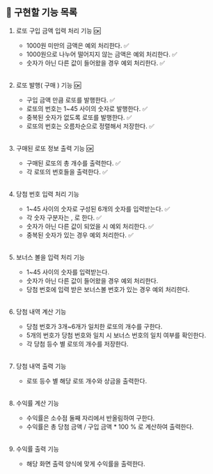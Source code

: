 ## 🎯 구현할 기능 목록

1. 로또 구입 금액 입력 처리 기능 🆗
    - 1000원 미만의 금액은 예외 처리한다. ✅
    - 1000원으로 나누어 떨어지지 않는 금액은 예외 처리한다. ✅
    - 숫자가 아닌 다른 값이 들어왔을 경우 예외 처리한다. ✅
      <br></br>

2. 로또 발행( 구매 ) 기능 🆗
    - 구입 금액 만큼 로또를 발행한다. ✅
    - 로또의 번호는 1~45 사이의 숫자로 발행한다. ✅
    - 중복된 숫자가 없도록 로또를 발행한다. ✅
    - 로또의 번호는 오름차순으로 정렬해서 저장한다. ✅
      <br></br>

3. 구매된 로또 정보 출력 기능 🆗
    - 구매된 로또의 총 개수를 출력한다. ✅
    - 각 로또의 번호들을 출력한다. ✅
      <br></br>

4. 당첨 번호 입력 처리 기능
    - 1~45 사이의 숫자로 구성된 6개의 숫자를 입력받는다. ✅
    - 각 숫자 구분자는 , 로 한다. ✅
    - 숫자가 아닌 다른 값이 되었을 시 예외 처리한다. ✅
    - 중복된 숫자가 있는 경우 예외 처리한다. ✅
      <br></br>

5. 보너스 볼을 입력 처리 기능
    - 1~45 사이의 숫자를 입력받는다.
    - 숫자가 아닌 다른 값이 들어왔을 경우 예외 처리한다.
    - 당첨 번호에 입력 받은 보너스볼 번호가 있는 경우 예외 처리한다.
      <br></br>

6. 당첨 내역 계산 기능
    - 당첨 번호가 3개~6개가 일치한 로또의 개수를 구한다.
    - 5개의 번호가 당첨 번호와 일치 시 보너스 번호의 일치 여부를 확인한다.
    - 각 당첨 등수 별 로또의 개수를 저장한다.
      <br></br>

7. 당첨 내역 출력 기능
    - 로또 등수 별 해당 로또 개수와 상금을 출력한다.
      <br></br>

8. 수익률 계산 기능
    - 수익률은 소수점 둘째 자리에서 반올림하여 구한다.
    - 수익률은 총 당첨 금액 / 구입 금액 * 100 % 로 계산하여 출력한다.
      <br></br>

9. 수익률 출력 기능
    - 해당 화면 출력 양식에 맞게 수익률을 출력한다. 